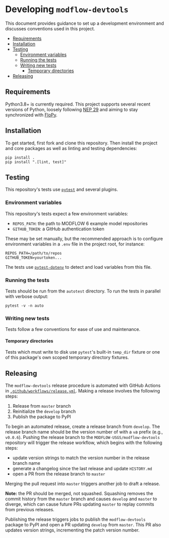 # Developing `modflow-devtools`

This document provides guidance to set up a development environment and discusses conventions used in this project.

<!-- START doctoc generated TOC please keep comment here to allow auto update -->
<!-- DON'T EDIT THIS SECTION, INSTEAD RE-RUN doctoc TO UPDATE -->


- [Requirements](#requirements)
- [Installation](#installation)
- [Testing](#testing)
  - [Environment variables](#environment-variables)
  - [Running the tests](#running-the-tests)
  - [Writing new tests](#writing-new-tests)
    - [Temporary directories](#temporary-directories)
- [Releasing](#releasing)

<!-- END doctoc generated TOC please keep comment here to allow auto update -->

## Requirements

Python3.8+ is currently required. This project supports several recent versions of Python, loosely following [NEP 29](https://numpy.org/neps/nep-0029-deprecation_policy.html#implementation) and aiming to stay synchronized with [FloPy](https://github.com/modflowpy/flopy).

## Installation

To get started, first fork and clone this repository. Then install the project and core packages as well as linting and testing dependencies:

```shell
pip install .
pip install ".[lint, test]"
```

## Testing

This repository's tests use [`pytest`](https://docs.pytest.org/en/latest/) and several plugins.

### Environment variables

This repository's tests expect a few environment variables:

- `REPOS_PATH`: the path to MODFLOW 6 example model repositories
- `GITHUB_TOKEN`: a GitHub authentication token

These may be set manually, but the recommended approach is to configure environment variables in a `.env` file in the project root, for instance:

```
REPOS_PATH=/path/to/repos
GITHUB_TOKEN=yourtoken...
```

The tests use [`pytest-dotenv`](https://github.com/quiqua/pytest-dotenv) to detect and load variables from this file.

### Running the tests

Tests should be run from the `autotest` directory. To run the tests in parallel with verbose output:

```shell
pytest -v -n auto
```

### Writing new tests

Tests follow a few conventions for ease of use and maintenance.

#### Temporary directories

Tests which must write to disk use `pytest`'s built-in `temp_dir` fixture or one of this package's own scoped temporary directory fixtures.

## Releasing

The `modflow-devtools` release procedure is automated with GitHub Actions in [`.github/workflows/release.yml`](.github/workflows/release.yml). Making a release involves the following steps:

1. Release from `master` branch
2. Reinitialize the `develop` branch
3. Publish the package to PyPI

To begin an automated release, create a release branch from `develop`. The release branch name should be the version number of with a `v`a prefix (e.g., `v0.0.6`). Pushing the release branch to the `MODFLOW-USGS/modflow-devtools` repository will trigger the release workflow, which begins with the following steps:

- update version strings to match the version number in the release branch name
- generate a changelog since the last release and update `HISTORY.md`
- open a PR from the release branch to `master`

Merging the pull request into `master` triggers another job to draft a release.

**Note:** the PR should be merged, not squashed. Squashing removes the commit history from the `master` branch and causes `develop` and `master` to diverge, which can cause future PRs updating `master` to replay commits from previous releases.

Publishing the release triggers jobs to publish the `modflow-devtools` package to PyPI and open a PR updating `develop` from `master`. This PR also updates version strings, incrementing the patch version number.